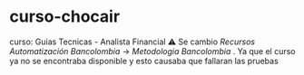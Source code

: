 # curso-chocair
curso: Guias Tecnicas - Analista Financial
:warning: Se cambio _Recursos Automatización Bancolombia_ -> _Metodologia Bancolombia_ . Ya que el curso ya no se encontraba disponible y esto causaba que fallaran las pruebas